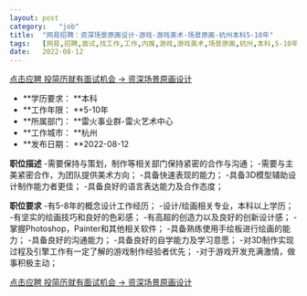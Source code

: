 ```yaml
---
layout:	post
category:	"job"
title:	"网易招聘：资深场景原画设计-游戏-游戏美术-场景原画-杭州本科5-10年"
tags:	[网易,招聘,面试,找工作,工作,内推,游戏,游戏美术,场景原画,杭州,本科,5-10年]
date:	2022-08-12
---
```


[点击应聘 投简历就有面试机会 -> 资深场景原画设计](http://mobile.bole.netease.com/bole/boleDetail?id=41171&employeeId=346f03c3cda5f04c&key=all)



- **学历要求： **本科
- **工作年限： **5-10年
- **所属部门： **雷火事业群-雷火艺术中心
- **工作城市： **杭州
- **发布日期： **2022-08-12



**职位描述**
-需要保持与策划，制作等相关部门保持紧密的合作与沟通；
-需要与主美紧密合作，为团队提供美术方向；
-具备快速表现的能力；
-具备3D模型辅助设计制作能力者更佳；
-具备良好的语言表达能力及合作态度；



**职位要求**
-有5-8年的概念设计工作经历；
-设计/绘画相关专业，本科以上学历；
-有坚实的绘画技巧和良好的色彩感；
-有高超的创造力以及良好的创新设计感；
-掌握Photoshop，Painter和其他相关软件；
-具备熟练使用手绘板进行绘画的能力；
-具备良好的沟通能力；
-具备良好的自学能力及学习意愿；
-对3D制作实现过程及引擎工作有一定了解的游戏制作经验者优先；
-对于游戏开发充满激情，做事积极主动；



[点击应聘 投简历就有面试机会 -> 资深场景原画设计](http://mobile.bole.netease.com/bole/boleDetail?id=41171&employeeId=346f03c3cda5f04c&key=all)
